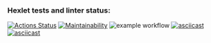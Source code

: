 ### Hexlet tests and linter status:
[![Actions Status](https://github.com/Bomjarka/php-project-lvl1/workflows/hexlet-check/badge.svg)](https://github.com/Bomjarka/php-project-lvl1/actions)
[![Maintainability](https://api.codeclimate.com/v1/badges/23fb08ef37d2307b1a09/maintainability)](https://codeclimate.com/github/Bomjarka/php-project-lvl1/maintainability)
![example workflow](https://github.com/Bomjarka/php-project-lvl1/actions/workflows/github-actions-demo.yml/badge.svg)
[![asciicast](https://asciinema.org/a/CW7gJK4b7b4NLRQOZs7afHmVc.svg)](https://asciinema.org/a/CW7gJK4b7b4NLRQOZs7afHmVc)
[![asciicast](https://asciinema.org/a/mVYfnzYlOOy3z5eaNL7GSRqIy.svg)](https://asciinema.org/a/mVYfnzYlOOy3z5eaNL7GSRqIy)
